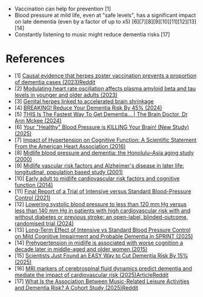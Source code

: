 - Vaccination can help for prevention [1]
- Blood pressure at mild life, even at "safe levels", has a significant impact on late dementia (even by a factor of up to x5) [6][7][8][9][10][11][12][13][14]
- Constantly listening to music might reduce dementia risks [17]

# References
- [1] [Causal evidence that herpes zoster vaccination prevents a proportion of dementia cases (2023)](https://www.medrxiv.org/content/10.1101/2023.05.23.23290253v1)[Reddit](https://www.reddit.com/r/longevity/comments/13sgee5/causal_evidence_that_herpes_zoster_vaccination/)
- [2] [Modulating heart rate oscillation affects plasma amyloid beta and tau levels in younger and older adults (2023)](https://www.nature.com/articles/s41598-023-30167-0)
- [3] [Genital herpes linked to accelerated brain shrinkage](https://www.reddit.com/r/science/comments/17xlnpl/genital_herpes_linked_to_accelerated_brain/)
- [4] [BREAKING! Reduce Your Dementia Risk By 45% (2024)](https://www.youtube.com/watch?v=JpAeC5TKQmU)
- [5] [THIS Is The Fastest Way To Get Dementia… | The Brain Doctor, Dr Ann Mckee (2024)](https://www.youtube.com/watch?v=aOW_HslF5ko)
- [6] [Your "Healthy" Blood Pressure is KILLING Your Brain! (New Study) (2025)](https://www.youtube.com/watch?v=5yCsB1iRR1o)
- [7] [Impact of Hypertension on Cognitive Function: A Scientific Statement From the American Heart Association (2016)](https://www.ahajournals.org/doi/10.1161/hyp.0000000000000053)
- [8] [Midlife blood pressure and dementia: the Honolulu–Asia aging study (2000)](https://www.sciencedirect.com/science/article/abs/pii/S0197458000000968?via%3Dihub)
- [9] [Midlife vascular risk factors and Alzheimer's disease in later life: longitudinal, population based study (2001)](https://www.bmj.com/content/322/7300/1447)
- [10] [Early adult to midlife cardiovascular risk factors and cognitive function (2014)](https://pubmed.ncbi.nlm.nih.gov/24687777/)
- [11] [Final Report of a Trial of Intensive versus Standard Blood-Pressure Control (2021)](https://www.nejm.org/doi/10.1056/NEJMoa1901281)
- [12] [Lowering systolic blood pressure to less than 120 mm Hg versus less than 140 mm Hg in patients with high cardiovascular risk with and without diabetes or previous stroke: an open-label, blinded-outcome, randomised trial (2024)](https://pubmed.ncbi.nlm.nih.gov/38945140/)
- [13] [Long-Term Effect of Intensive vs Standard Blood Pressure Control on Mild Cognitive Impairment and Probable Dementia in SPRINT (2025)](https://www.neurology.org/doi/abs/10.1212/WNL.0000000000213334)
- [14] [Prehypertension in midlife is associated with worse cognition a decade later in middle-aged and older women (2015)](https://pubmed.ncbi.nlm.nih.gov/25814553/)
- [15] [Scientists Just Found an EASY Way to Cut Dementia Risk By 15% (2025)](https://www.youtube.com/watch?v=vUUqRQzQls0)
- [16] [MRI markers of cerebrospinal fluid dynamics predict dementia and mediate the impact of cardiovascular risk (2025)](https://alz-journals.onlinelibrary.wiley.com/doi/10.1002/alz.70699)[Article](https://www.cam.ac.uk/research/news/dementia-linked-to-problems-with-brains-waste-clearance-system)[Reddit](https://www.reddit.com/r/science/comments/1oedveg/dementia_linked_to_problems_with_brains_waste/)
- [17] [What Is the Association Between Music-Related Leisure Activities and Dementia Risk? A Cohort Study (2025)](https://onlinelibrary.wiley.com/doi/10.1002/gps.70163)[Reddit](https://www.reddit.com/r/science/comments/1oh9fm3/consistently_listening_to_music_was_associated/)